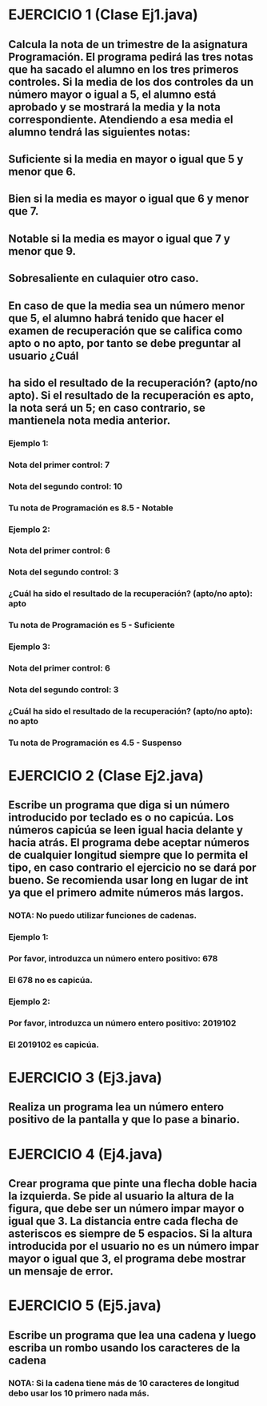 # EJERCICIO 1 (Clase Ej1.java)
## Calcula la nota de un trimestre de la asignatura Programación. El programa pedirá las tres notas que ha sacado el alumno en los tres primeros controles. Si la media de los dos controles da un número mayor o igual a 5, el alumno está aprobado y se mostrará la media y la nota correspondiente. Atendiendo a esa media el alumno tendrá las siguientes notas: 
## Suficiente si la media en mayor o igual que 5 y menor que 6.
## Bien si la media es mayor o igual que 6 y menor que 7.
## Notable si la media es mayor o igual que 7 y menor que 9.
## Sobresaliente en culaquier otro caso.
## En caso de que la media sea un número menor que 5, el alumno habrá tenido que hacer el examen de recuperación que se califica como apto o no apto, por tanto se debe preguntar al usuario ¿Cuál
## ha sido el resultado de la recuperación? (apto/no apto). Si el resultado de la recuperación es apto, la nota será un 5; en caso contrario, se mantienela nota media anterior.
### Ejemplo 1:
### Nota del primer control: 7
### Nota del segundo control: 10
### Tu nota de Programación es 8.5 - Notable
### Ejemplo 2:
### Nota del primer control: 6
### Nota del segundo control: 3
### ¿Cuál ha sido el resultado de la recuperación? (apto/no apto): apto
### Tu nota de Programación es 5 - Suficiente
### Ejemplo 3:
### Nota del primer control: 6
### Nota del segundo control: 3
### ¿Cuál ha sido el resultado de la recuperación? (apto/no apto): no apto
### Tu nota de Programación es 4.5 - Suspenso


# EJERCICIO 2 (Clase Ej2.java)
## Escribe un programa que diga si un número introducido por teclado es o no capicúa. Los números capicúa se leen igual hacia delante y hacia atrás. El programa debe aceptar números de cualquier longitud siempre que lo permita el tipo, en caso contrario el ejercicio no se dará por bueno. Se recomienda usar long en lugar de int ya que el primero admite números más largos.

### NOTA: No puedo utilizar funciones de cadenas.
### Ejemplo 1:
### Por favor, introduzca un número entero positivo: 678
### El 678 no es capicúa.

### Ejemplo 2:
### Por favor, introduzca un número entero positivo: 2019102
### El 2019102 es capicúa.


# EJERCICIO 3 (Ej3.java)
## Realiza un programa lea un número entero positivo de la pantalla y que lo pase a binario.


# EJERCICIO 4 (Ej4.java)
## Crear programa que pinte una flecha doble hacia la izquierda. Se pide al usuario la altura de la figura, que debe ser un número impar mayor o igual que 3. La distancia entre cada flecha de asteriscos es siempre de 5 espacios. Si la altura introducida por el usuario no es un número impar mayor o igual que 3, el programa debe mostrar un mensaje de error.


# EJERCICIO 5 (Ej5.java)
## Escribe un programa que lea una cadena y luego escriba un rombo usando los caracteres de la cadena
### NOTA: Si la cadena tiene más de 10 caracteres de longitud debo usar los 10 primero nada más.